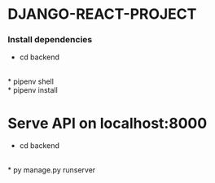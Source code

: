 # DJANGO-REACT-PROJECT
### Install dependencies
* cd backend
<br/>
* pipenv shell 
<br/>
* pipenv install

# Serve API on localhost:8000
* cd backend
<br/>
* py manage.py runserver


